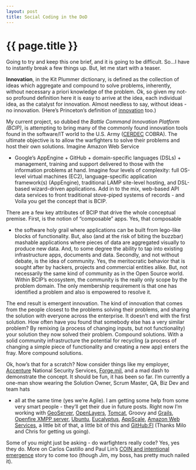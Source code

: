 ```yaml
---
layout: post
title: Social Coding in the DoD
---
```


{{ page.title }}
================

Going to try and keep this one brief, and it is going to be difficult.
So…I have to instantly break a few things up. But, let me start with a
teaser.

**Innovation**, in the Kit Plummer dictionary, is defined as the
collection of ideas which aggregate and compound to solve problems,
inherently, without necessary a priori knowledge of the problem. Ok, so
given my not-so profound definition here it is easy to arrive at the
idea, each individual idea, as the catalyst for innovation. Almost
needless to say, without ideas - no innovation. (Here’s Princeton’s
definition of
[innovation](http://wordnetweb.princeton.edu/perl/webwn?s=innovative)
too.)

My current project, so dubbed the *<span class="big">Battle Command
Innovation Platform (BCIP)</span>*, is attempting to bring many of the
commonly found innovation tools found in the software/IT world to the
U.S. Army
([CERDEC](http://www.army.mil/-news/2009/06/04/22175-cerdec-and-microsoft-share-research-for-multi-touch-technology/)
COBRA). The ultimate objective is to allow the warfighters to solve
their problems and host their own solutions. Imagine Amazon Web Service
+ Google’s AppEngine + GitHub + domain-specific languages (DSLs) +
management, training and support delivered to those with the information
problems at hand. Imagine four levels of complexity: full OS-level
virtual machines (EC2), language-specific application framework(s)
(AppEngine), traditional LAMP site-level hosting, and DSL-based
wizard-driven applications. Add in to the mix, web-based API data
services to front traditional stove-piped systems of records - and Voila
you get the concept that is BCIP.

There are a few key attributes of BCIP that drive the whole conceptual
premise. First, is the notion of “composable” apps. Yes, that composable
- the software holy grail where applications can be built from lego-like
blocks of functionality. But, also (and at the risk of biting the
buzzbar) mashable applications where pieces of data are aggregated
visually to produce new data. And, to some degree the ability to tap
into existing infrastructure apps, documents and data. Secondly, and not
without debate, is the idea of community. Yes, the meritocratic behavior
that is sought after by hackers, projects and commercial entities alike.
But, not necessarily the same kind of community as in the Open Source
world. Within BCIP’s ecosystem, the community is the really only scope
by the problem domain. The only membership requirement is that one has
identified a problem and also is empowered to resolve it.

The end result is emergent innovation. The kind of innovation that comes
from the people closest to the problems solving their problems, and
sharing the solution with everyone across the enterprise. It doesn’t end
with the first solution. How often have you found that somebody else has
a very similar problem? By remixing (a process of changing inputs, but
not functionality) your solution they now solved their problem. Compound
solutions. With a solid community infrastructure the potential for
recycling (a process of changing a simple piece of functionality and
creating a new app) enters the fray. More compound solutions.

Ok, how’s that for a scratch? Now consider things like my employer,
[Accenture](http://www.accenture.com) National Security Services,
[Forge.mil](https://forge.mil), and a mad dash to demonstrate the
concept. It should be fun, it has been so far. I’m currently a one-man
show wearing the Solution Owner, Scrum Master, QA, Biz Dev and team hats
- all at the same time (yes we’re Agile). I am getting some help from
some very smart people - they’ll get their due in future posts. Right
now I’m working with [GeoServer](http://geoserver.org),
[OpenLayers](http://www.openlayers.org),
[Tomcat](http://tomcat.apache.org), Groovy and
[Grails](http://grails.org), [Openfire XMPP
server](http://www.igniterealtime.org/projects/openfire/index.jsp),
[Ubuntu](http://www.ubuntu.com),
[Eucalyptus](http://www.eucalyptus.com/),
[AppScale](http://code.google.com/p/appscale/), [Amazon Web
Services](http://aws.amazon.com/), a little bit of that, a little bit of
this and [GitHub:FI](http://fi.github.com) (Thanks Milo and Chris for
getting us going).

Some of you might just be asking - do warfighters really code? Yes, yes
they do. More on Carlos Castillo and Paul Lin’s [COIN and intentional
emergence](http://radar.oreilly.com/2009/01/the-army-the-web-and-the-case.html)
story to come too (though Jim, my boss, has pretty much nailed it).
